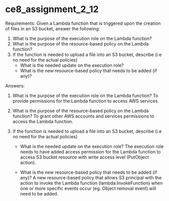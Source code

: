 # ce8_assignment_2_12
Requirements:
Given a Lambda function that is triggered upon the creation of files in an S3 bucket, answer the following:
1. What is the purpose of the execution role on the Lambda function?
2. What is the purpose of the resource-based policy on the Lambda function?
3. If the function is needed to upload a file into an S3 bucket, describe (i.e no need for the actual policies)
   - What is the needed update on the execution role?
   - What is the new resource-based policy that needs to be added (if any)?
  
Answers:
1.	What is the purpose of the execution role on the Lambda function?
To provide permissions for the Lambda function to access AWS services.

2. What is the purpose of the resource-based policy on the Lambda function?
To grant other AWS accounts and services permissions to access the Lambda function.

3. If the function is needed to upload a file into an S3 bucket, describe (i.e no need for the actual policies)
   - What is the needed update on the execution role?
     The execution role needs to have added access permission for the Lambda function to access S3 bucket resource with write access level (PutObject action).

   - What is the new resource-based policy that needs to be added (if any)?
     A new resource-based policy that allows S3 principal with the action to invoke the Lambda function (lambda:InvokeFunction) when one or more specific events occur (eg. Object removal event) will need to be added.

